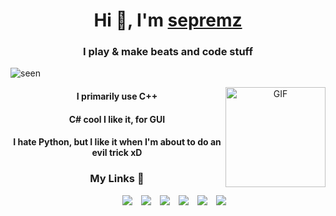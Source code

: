 <h1 align="center">Hi 👋, I'm <a href="https://github.com/sepremz" target="blank">
sepremz</a></h1>
<h3 align="center">I play & make beats and code stuff</h3>
<p align="left"> <img src="https://komarev.com/ghpvc/?username=sepremz&abbreviated=true" alt="seen" /> </p>
<a target="_blank" align="center">
  <img align="right" top="500" height="160" width="160" alt="GIF" src="https://steamuserimages-a.akamaihd.net/ugc/959716048075296014/6E0EB84D32090719B68289BB3F6A3A977F039D6C/?imw=5000&imh=5000&ima=fit&impolicy=Letterbox&imcolor=%23000000&letterbox=false">
</a>

<h4 align="center">I primarily use C++</h4>
<h4 align="center">C# cool I like it, for GUI</h4>
<h4 align="center">I hate Python, but I like it when I'm about to do an evil trick xD</h4>

<p align="center">
<h3 align="center" >My Links 🤝 </h3>

 <div align="center"  class="icons-social" style="margin-left: 10px;">
        <a style="margin-left: 10px;"  target="_blank" href="https://soundcloud.com/sepremz/">
			<img src="https://img.icons8.com/doodle/48/soundcloud--v1.png"></a>
        <a style="margin-left: 10px;" target="_blank" href="https://www.instagram.com/sepremz/">
			<img src="https://img.icons8.com/doodle/40/000000/instagram-new--v2.png"></a>
		<a style="margin-left: 10px;" target="_blank" href="https://twitter.com/sepremz">
			<img src="https://img.icons8.com/doodle/1x/twitter-squared--v2.png" ></a>
		<a style="margin-left: 10px;" target="_blank" https://www.youtube.com/@sepremz">
				<img src="https://img.icons8.com/doodle/1x/youtube--v2.png" ></a>
                <a style="margin-left: 10px;" target="_blank" href="https://www.facebook.com/sepremz">
			<img src="https://img.icons8.com/doodle/48/facebook-new.png" ></a>
<a style="margin-left: 10px;" target="_blank" href="https://steamcommunity.com/id/sepremz/">
			<img src="https://img.icons8.com/doodle/48/steam-circled.png" ></a>
      </div>

</p>
